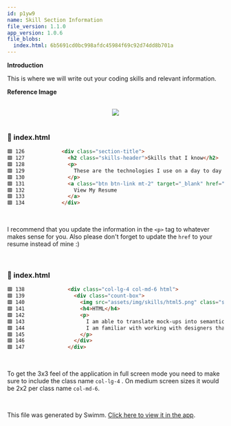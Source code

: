 ```yaml
---
id: p1yw9
name: Skill Section Information
file_version: 1.1.0
app_version: 1.0.6
file_blobs:
  index.html: 6b5691cd0bc998afdc45984f69c92d74dd8b701a
---
```


**Introduction**

This is where we will write out your coding skills and relevant information.

**Reference Image**

<br/>

<div align="center"><img src="https://firebasestorage.googleapis.com/v0/b/swimmio-content/o/repositories%2FZ2l0aHViJTNBJTNBbXktcG9ydGZvbGlvLWNvdXJzZSUzQSUzQWtrb21heg%3D%3D%2Fd795dffa-b86f-4e9b-9f15-c91921060b39.png?alt=media&token=a3a6a1d5-551e-4c42-9b95-39b801356c5c" style="width:'50%'"/></div>

<br/>


<!-- NOTE-swimm-snippet: the lines below link your snippet to Swimm -->
### 📄 index.html
```html
🟩 126            <div class="section-title">
🟩 127              <h2 class="skills-header">Skills that I know</h2>
🟩 128              <p>
🟩 129                These are the technologies I use on a day to day basis
🟩 130              </p>
🟩 131              <a class="btn btn-link mt-2" target="_blank" href="https://drive.google.com/file/d/1ppHTTMvvdnlSp6dUpy4ubz9GHTCO4dF-/view?usp=sharing">
🟩 132                View My Resume
🟩 133              </a>
🟩 134            </div>
```

<br/>

I recommend that you update the information in the `<p>` tag to whatever makes sense for you. Also please don't forget to update the `href` to your resume instead of mine :)

<br/>


<!-- NOTE-swimm-snippet: the lines below link your snippet to Swimm -->
### 📄 index.html
```html
🟩 138              <div class="col-lg-4 col-md-6 html">
🟩 139                <div class="count-box">
🟩 140                  <img src="assets/img/skills/html5.png" class="skill-indiv"/>
🟩 141                  <h4>HTML</h4>
🟩 142                  <p>
🟩 143                    I am able to translate mock-ups into semantic HTML.
🟩 144                    I am familiar with working with designers that use technologies like Figma and Invision.
🟩 145                  </p>
🟩 146                </div>
🟩 147              </div>
```

<br/>

To get the 3x3 feel of the application in full screen mode you need to make sure to include the class name `col-lg-4` . On medium screen sizes it would be 2x2 per class name `col-md-6`.

<br/>

This file was generated by Swimm. [Click here to view it in the app](https://app.swimm.io/repos/Z2l0aHViJTNBJTNBbXktcG9ydGZvbGlvLWNvdXJzZSUzQSUzQWtrb21heg==/docs/p1yw9).
